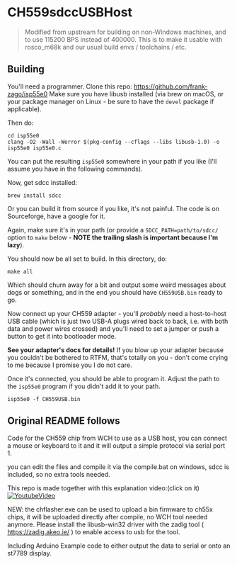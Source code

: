 # CH559sdccUSBHost

> Modified from upstream for building on non-Windows machines, and to use 115200 BPS instead of 400000. 
> This is to make it usable with rosco_m68k and our usual build envs / toolchains / etc.

## Building

You'll need a programmer. Clone this repo: https://github.com/frank-zago/isp55e0 
Make sure you have libusb installed (via brew on macOS, or your package manager
on Linux - be sure to have the `devel` package if applicable).

Then do:

```shell
cd isp55e0
clang -O2 -Wall -Werror $(pkg-config --cflags --libs libusb-1.0) -o isp55e0 isp55e0.c
```

You can put the resulting `isp55e0` somewhere in your path if you like (I'll 
assume you have in the following commands).

Now, get sdcc installed:

```shell
brew install sdcc
```

Or you can build it from source if you like, it's not painful. The code is on
Sourceforge, have a google for it. 

Again, make sure it's in your path (or provide a `SDCC_PATH=path/to/sdcc/` option 
to `make` below - **NOTE the trailing slash is important because I'm lazy**).

You should now be all set to build. In this directory, do:

```shell
make all
```

Which should churn away for a bit and output some weird messages about dogs 
or something, and in the end you should have `CH559USB.bin` ready to go.

Now connect up your CH559 adapter - you'll _probably_ need a host-to-host 
USB cable (which is just two USB-A plugs wired back to back, i.e. with both 
data and  power wires crossed) and you'll need to set a jumper or push a 
button to get it into bootloader mode. 

**See your adapter's docs for details!** If you blow up your adapter because
you couldn't be bothered to RTFM, that's totally on you - don't come crying to 
me because I promise you I do not care.

Once it's connected, you should be able to program it. Adjust the path
to the `isp55e0` program if you didn't add it to your path.

```shell
isp55e0 -f CH559USB.bin
```

## Original README follows

Code for the CH559 chip from WCH to use as a USB host, you can connect a mouse or keyboard to it and it will output a simple protocol via serial port 1.

you can edit the files and compile it via the compile.bat on windows, sdcc is included, so no extra tools needed.

This repo is made together with this explanation video:(click on it)
[![YoutubeVideo](https://img.youtube.com/vi/Th88RiSmj2w/0.jpg)](https://www.youtube.com/watch?v=Th88RiSmj2w)

NEW: the chflasher.exe can be used to upload a bin firmware to ch55x chips, it will be uploaded directly after compile, no WCH tool needed anymore.
Please install the libusb-win32 driver with the zadig tool ( https://zadig.akeo.ie/ ) to enable access to usb for the tool.

Including Arduino Example code to either output the data to serial or onto an st7789 display.

